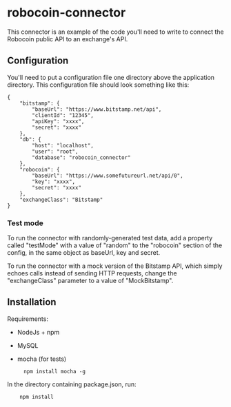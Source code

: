 # robocoin-connector

This connector is an example of the code you'll need to write to connect the Robocoin public API to an exchange's API.

## Configuration

You'll need to put a configuration file one directory above the application directory. This configuration file should
look something like this:

    {
        "bitstamp": {
            "baseUrl": "https://www.bitstamp.net/api",
            "clientId": "12345",
            "apiKey": "xxxx",
            "secret": "xxxx"
        },
        "db": {
            "host": "localhost",
            "user": "root",
            "database": "robocoin_connector"
        },
        "robocoin": {
            "baseUrl": "https://www.somefutureurl.net/api/0",
            "key": "xxxx",
            "secret": "xxxx"
        },
        "exchangeClass": "Bitstamp"
    }

### Test mode

To run the connector with randomly-generated test data, add a property called "testMode" with a value of "random" to
the "robocoin" section of the config, in the same object as baseUrl, key and secret.

To run the connector with a mock version of the Bitstamp API, which simply echoes calls instead of sending HTTP
requests, change the "exchangeClass" parameter to a value of "MockBitstamp".

## Installation

Requirements:

* NodeJs + npm
* MySQL
* mocha (for tests)

        npm install mocha -g

In the directory containing package.json, run:

        npm install